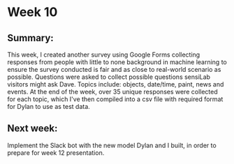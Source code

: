 # Week 10

## Summary:
This week, I created another survey using Google Forms collecting responses from people with little to none background in machine learning to ensure the survey conducted is fair and as close to real-world scenario as possible. Questions were asked to collect possible questions sensiLab visitors might ask Dave. Topics include: objects, date/time, paint, news and events. At the end of the week, over 35 unique responses were collected for each topic, which I've then compiled into a csv file with required format for Dylan to use as test data.

## Next week:
Implement the Slack bot with the new model Dylan and I built, in order to prepare for week 12 presentation.
